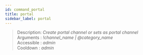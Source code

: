 ```yaml
---
id: command_portal
title: portal
sidebar_label: portal
---
```


> Description: _Create portal channel or sets as portal channel_<br>
> Arguments  : _!channel\_name \| @category\_name_<br>
> Accessible : _admin_<br>
> Cooldown   : _admin_<br>